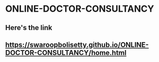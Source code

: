 # ONLINE-DOCTOR-CONSULTANCY
## Here's the link
## https://swaroopbolisetty.github.io/ONLINE-DOCTOR-CONSULTANCY/home.html
